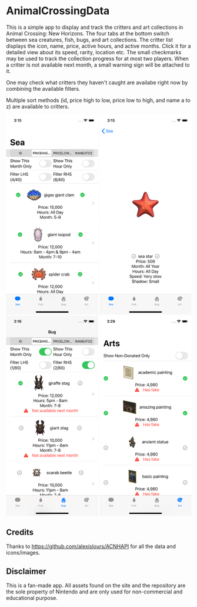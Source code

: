 # AnimalCrossingData
This is a simple app to display and track the critters and art collections in Animal Crossing: New Horizons.
The four tabs at the bottom switch between sea creatures, fish, bugs, and art collections. The critter list displays the icon, name, price, active hours, and active months. Click it for a detailed view about its speed, rarity, location etc. The small checkmarks may be used to track the collection progress for at most two players. When a critter is not available next month, a small warning sign will be attached to it.

One may check what critters they haven't caught are availabe right now by combining the available filters.

Multiple sort methods (id, price high to low, price low to high, and name a to z) are available to critters. 

<img src="Screenshots/Main.png" alt="Main" width="250">
<img src="Screenshots/Details.png" alt="Details" width="250">

<img src="Screenshots/ToCatch.png" alt="ToCatch" width="250">
<img src="Screenshots/Arts.png" alt="Arts" width="250">

## Credits
Thanks to https://github.com/alexislours/ACNHAPI for all the data and icons/images.

## Disclaimer
This is a fan-made app. All assets found on the site and the repository are the sole property of Nintendo and are only used for non-commercial and educational purpose.